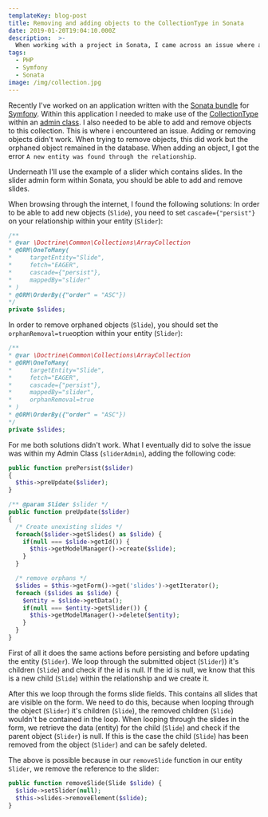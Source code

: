 ```yaml
---
templateKey: blog-post
title: Removing and adding objects to the CollectionType in Sonata
date: 2019-01-20T19:04:10.000Z
description:  >-
  When working with a project in Sonata, I came across an issue where adding and removing objects from the CollectionType field within an admin block just didn't work. Here's what I did to get this to work.
tags:
  - PHP
  - Symfony
  - Sonata
image: /img/collection.jpg
---
```

Recently I've worked on an application written with the [Sonata bundle](https://sonata-project.org/) for [Symfony](https://symfony.com/). Within this application I needed to make use of the [CollectionType](https://sonata-project.org/bundles/admin/3-x/doc/reference/form_types.html#sonataformtypecollectiontype) within an [admin class](https://sonata-project.org/bundles/admin/3-x/doc/getting_started/creating_an_admin.html). I also needed to be able to add and remove objects to this collection. This is where i encountered an issue. Adding or removing objects didn't work. When trying to remove objects, this did work but the orphaned object remained in the database. When adding an object,
I got the error `A new entity was found through the relationship`.

Underneath I'll use the example of a slider which contains slides. In the slider admin form within Sonata, you should be able to add and remove slides.

When browsing through the internet, I found the following solutions:
In order to be able to add new objects (`Slide`), you need to set `cascade={"persist"}` on your relationship within your entity (`Slider`):

```php
/**
* @var \Doctrine\Common\Collections\ArrayCollection
* @ORM\OneToMany(
*     targetEntity="Slide",
*     fetch="EAGER",
*     cascade={"persist"},
*     mappedBy="slider"
* )
* @ORM\OrderBy({"order" = "ASC"})
*/
private $slides;
```

In order to remove orphaned objects (`Slide`), you should set the `orphanRemoval=true`option within your entity (`Slider`):

```php
/**
* @var \Doctrine\Common\Collections\ArrayCollection
* @ORM\OneToMany(
*     targetEntity="Slide",
*     fetch="EAGER",
*     cascade={"persist"},
*     mappedBy="slider",
*     orphanRemoval=true
* )
* @ORM\OrderBy({"order" = "ASC"})
*/
private $slides;
```

For me both solutions didn't work. What I eventually did to solve the issue was within my Admin Class (`sliderAdmin`), adding the following code:

```php
public function prePersist($slider)
{
  $this->preUpdate($slider);
}

/** @param Slider $slider */
public function preUpdate($slider)
{
  /* Create unexisting slides */
  foreach($slider->getSlides() as $slide) {
    if(null === $slide->getId()) {
      $this->getModelManager()->create($slide);
    }
  }

  /* remove orphans */
  $slides = $this->getForm()->get('slides')->getIterator();
  foreach ($slides as $slide) {
    $entity = $slide->getData();
    if(null === $entity->getSlider()) {
      $this->getModelManager()->delete($entity);
    }
  }
}
```

First of all it does the same actions before persisting and before updating the entity (`Slider`). We loop through the submitted object (`Slider`)) it's children (`Slide`) and check if the id is null. If the id is null, we know that this is a new child (`Slide`) within the relationship and we create it.

After this we loop through the forms slide fields. This contains all slides that are visible on the form. We need to do this, because when looping through the object (`Slider`) it's children (`Slide`), the removed children (`Slide`) wouldn't be contained in the loop.
When looping through the slides in the form, we retrieve the data (entity) for the child (`Slide`) and check if the parent object (`Slider`) is null. If this is the case the child (`Slide`) has been removed from the object (`Slider`) and can be safely deleted.

The above is possible because in our `removeSlide` function in our entity `Slider`, we remove the reference to the slider:

```php
public function removeSlide(Slide $slide) {
  $slide->setSlider(null);
  $this->slides->removeElement($slide);
}
```
